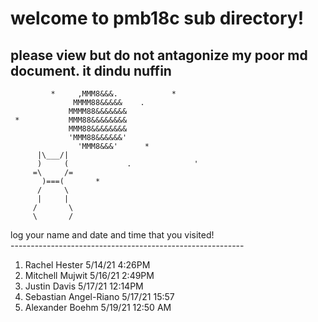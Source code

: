 # welcome to pmb18c sub directory!
## please view but do not antagonize my poor md document. it dindu nuffin
             *     ,MMM8&&&.            *
                  MMMM88&&&&&    .
                 MMMM88&&&&&&&
     *           MMM88&&&&&&&&
                 MMM88&&&&&&&&
                 'MMM88&&&&&&'
                   'MMM8&&&'      *
          |\___/|
          )     (             .              '
         =\     /=
           )===(       *
          /     \
          |     |
         /       \ 
         \       /
 
log your name and date and time that you visited!
<br>----------------------------------------------------------<br>
1. Rachel Hester			 5/14/21	 4:26PM
2. Mitchell Mujwit     5/16/21   2:49PM
3. Justin Davis        5/17/21   12:14PM
4. Sebastian Angel-Riano 5/17/21    15:57
5. Alexander Boehm 5/19/21 12:50 AM
